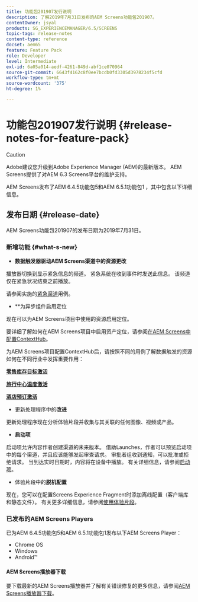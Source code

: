 ```yaml
---
title: 功能包201907发行说明
description: 了解2019年7月31日发布的AEM Screens功能包201907。
contentOwner: jsyal
products: SG_EXPERIENCEMANAGER/6.5/SCREENS
topic-tags: release-notes
content-type: reference
docset: aem65
feature: Feature Pack
role: Developer
level: Intermediate
exl-id: 6a05a014-aedf-4261-849d-abf1ce070964
source-git-commit: 6643f4162c8f0ee7bcdb0fd3305d3978234f5cfd
workflow-type: tm+mt
source-wordcount: '375'
ht-degree: 1%

---
```


# 功能包201907发行说明 {#release-notes-for-feature-pack}

>[!CAUTION]
>
>Adobe建议您升级到Adobe Experience Manager (AEM)的最新版本。 AEM Screens提供了对AEM 6.3 Screens平台的维护支持。

AEM Screens发布了AEM 6.4.5功能包5和AEM 6.5.1功能包1 ，其中包含以下详细信息。

## 发布日期 {#release-date}

AEM Screens功能包201907的发布日期为2019年7月31日。

### 新增功能 {#what-s-new}

* **数据触发器驱动AEM Screens渠道中的资源更改**

播放器切换到显示紧急信息的频道。 紧急系统在收到事件时发送此信息。 该频道仅在紧急状况结束之前播放。


请参阅实施的[紧急渠道](emergency-channel.md)用例。

* **为异步组件启用定位

现在可以为AEM Screens项目中使用的资源启用定位。

要详细了解如何在AEM Screens项目中启用资产定位，请参阅[在AEM Screens中配置ContextHub](configuring-context-hub.md)。

为AEM Screens项目配置ContextHub后，请按照不同的用例了解数据触发的资源如何在不同行业中发挥重要作用：

**[零售库存目标激活](retail-inventory-activation.md)**

**[旅行中心温度激活](local-temperature-activation.md)**

**[酒店预订激活](hospitality-reservation-activation.md)**

* 更新处理程序中的&#x200B;**改进**

更新处理程序现在分析体验片段并收集与其关联的任何图像、视频或产品。

* **启动项**

启动项允许内容作者创建渠道的未来版本。 借助Launches，作者可以预览启动项中的每个渠道，并且应该能够发起审查请求。 审批者组收到通知，可以批准或拒绝请求。 当到达实时日期时，内容将在设备中播放。
有关详细信息，请参阅[启动项](launches.md)。

* 体验片段中的&#x200B;**脱机配置**

现在，您可以在配置Screens Experience Fragment时添加离线配置（客户端库和静态文件）。 有关更多详细信息，请参阅[使用体验片段](experience-fragments-in-screens.md)。

### 已发布的AEM Screens Players

已为AEM 6.4.5功能包5和AEM 6.5.1功能包1发布以下AEM Screens Player：

* Chrome OS
* Windows
* Android™

#### AEM Screens播放器下载

要下载最新的AEM Screens播放器并了解有关错误修复的更多信息，请参阅[AEM Screens播放器下载](https://download.macromedia.com/screens/)。
